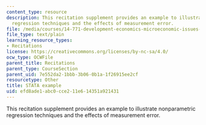 ```yaml
---
content_type: resource
description: This recitation supplement provides an example to illustrate nonparametric
  regression techniques and the effects of measurement error.
file: /media/courses/14-771-development-economics-microeconomic-issues-and-policy-models-fall-2008/efd8ade1abc0cce211e614351a921431_rec1_data.do
file_type: text/plain
learning_resource_types:
- Recitations
license: https://creativecommons.org/licenses/by-nc-sa/4.0/
ocw_type: OCWFile
parent_title: Recitations
parent_type: CourseSection
parent_uid: 7e552da2-1bbb-3b06-0b1a-1f26915ee2cf
resourcetype: Other
title: STATA example
uid: efd8ade1-abc0-cce2-11e6-14351a921431
---
```

This recitation supplement provides an example to illustrate nonparametric regression techniques and the effects of measurement error.